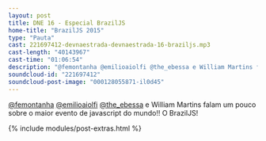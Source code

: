 ```yaml
---
layout: post
title: DNE 16 - Especial BrazilJS
home-title: "BrazilJS 2015"
type: "Pauta"
cast: 221697412-devnaestrada-devnaestrada-16-braziljs.mp3
cast-length: "40143967"
cast-time: "01:06:54"
description: "@femontanha @emilioaiolfi @the_ebessa e William Martins falam um pouco sobre o maior evento de javascript do mundo!! O BrazilJS!"
soundcloud-id: "221697412"
soundcloud-post-image: "000128055871-il0d45"
---
```


[@femontanha](http://twitter.com/femontanha) [@emilioaiolfi](http://twitter.com/emilioaiolfi) [@the_ebessa](http://twitter.com/the_ebessa) e William Martins falam um pouco sobre o maior evento de javascript do mundo!! O BrazilJS!

{% include modules/post-extras.html %}